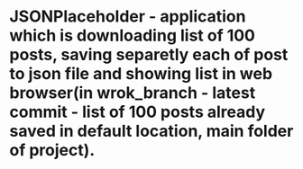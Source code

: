 # JSONPlaceholder - application which is downloading list of 100 posts, saving separetly each of post to json file and showing list in web browser(in wrok_branch - latest commit - list of 100 posts already saved in default location, main folder of project).
